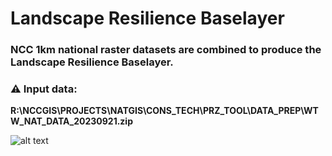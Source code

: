 # Landscape Resilience Baselayer
### NCC 1km national raster datasets are combined to produce the Landscape Resilience Baselayer. 

### ⚠️ Input data: 

**R:\NCCGIS\PROJECTS\NATGIS\CONS_TECH\PRZ_TOOL\DATA_PREP\WTW_NAT_DATA_20230921.zip**

![alt text](https://github.com/NCC-CNC/landscape-resilience-baselayer/blob/main/www/LRBL.png)


